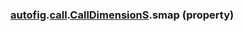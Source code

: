 ### [autofig](autofig.md).[call](autofig.call.md).[CallDimensionS](autofig.call.CallDimensionS.md).smap (property)



